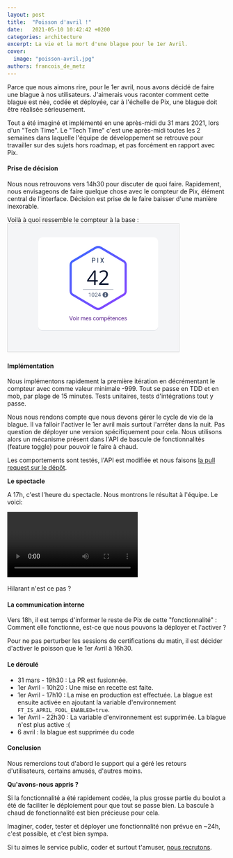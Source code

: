 ```yaml
---
layout: post
title:  "Poisson d'avril !"
date:   2021-05-10 10:42:42 +0200
categories: architecture
excerpt: La vie et la mort d'une blague pour le 1er Avril.
cover:
  image: "poisson-avril.jpg"
authors: francois_de_metz
---
```


Parce que nous aimons rire, pour le 1er avril, nous avons décidé de faire une blague à nos utilisateurs. J'aimerais vous raconter comment cette blague est née, codée et déployée, car à l'échelle de Pix, une blague doit être réalisée sérieusement.

Tout a été imaginé et implémenté en une après-midi du 31 mars 2021, lors d'un "Tech Time". Le "Tech Time" c'est une après-midi toutes les 2 semaines dans laquelle l'équipe de développement se retrouve pour travailler sur des sujets hors roadmap, et pas forcément en rapport avec Pix.

#### Prise de décision

Nous nous retrouvons vers 14h30 pour discuter de quoi faire. Rapidement, nous envisageons de faire quelque chose avec le compteur de Pix, élément central de l'interface. Décision est prise de le faire baisser d'une manière inexorable.

Voilà à quoi ressemble le compteur à la base :
![Le compteur de Pix](/assets/images/posts/poisson-avril/compteur-pix.png)

#### Implémentation

Nous implémentons rapidement la première itération en décrémentant le compteur avec comme valeur minimale -999. Tout se passe en TDD et en mob, par plage de 15 minutes. Tests unitaires, tests d'intégrations tout y passe.

Nous nous rendons compte que nous devons gérer le cycle de vie de la blague. Il va falloir l'activer le 1er avril mais surtout l'arrêter dans la nuit. Pas question de déployer une version spécifiquement pour cela. Nous utilisons alors un mécanisme présent dans l'API de bascule de fonctionnalités (feature toggle) pour pouvoir le faire à chaud.

Les comportements sont testés, l'API est modifiée et nous faisons [la pull request sur le dépôt](https://github.com/1024pix/pix/pull/2794).

**Le spectacle**

A 17h, c'est l'heure du spectacle. Nous montrons le résultat à l'équipe. Le voici:

<video src="/assets/images/posts/poisson-avril/spectacle.mp4" controls></video>

Hilarant n'est ce pas ?

#### La communication interne

Vers 18h, il est temps d'informer le reste de Pix de cette "fonctionnalité" : Comment elle fonctionne, est-ce que nous pouvons la déployer et l'activer ?

Pour ne pas perturber les sessions de certifications du matin, il est décider d'activer le poisson que le 1er Avril à 16h30.

#### Le déroulé

- 31 mars - 19h30 : La PR est fusionnée.
- 1er Avril - 10h20 : Une mise en recette est faite.
- 1er Avril - 17h10 : La mise en production est effectuée. La blague est ensuite activée en ajoutant la variable d'environnement `FT_IS_APRIL_FOOL_ENABLED=true`.
- 1er Avril - 22h30 : La variable d'environnement est supprimée. La blague n'est plus active :(
- 6 avril : la blague est supprimée du code

#### Conclusion

Nous remercions tout d'abord le support qui a géré les retours d'utilisateurs, certains amusés, d'autres moins.

**Qu'avons-nous appris ?**

Si la fonctionnalité a été rapidement codée, la plus grosse partie du boulot a été de faciliter le déploiement pour que tout se passe bien. La bascule à chaud de fonctionnalité est bien précieuse pour cela.

Imaginer, coder, tester et déployer une fonctionnalité non prévue en ~24h, c'est possible, et c'est bien sympa.

Si tu aimes le service public, coder et surtout t'amuser, [nous recrutons](https://www.welcometothejungle.com/fr/companies/pix).
